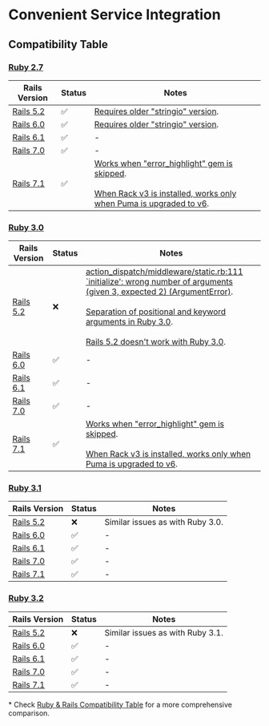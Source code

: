 # Convenient Service Integration

## Compatibility Table

### [Ruby 2.7](https://ruby-doc.org/core-2.7.0/)
| **Rails Version** | **Status** | **Notes** |
| - | - | - |
| [Rails 5.2](https://api.rubyonrails.org/v5.2/) | ✅ | [Requires older "stringio" version](https://stackoverflow.com/a/73228547/12201472). |
| [Rails 6.0](https://api.rubyonrails.org/v6.0/) | ✅ | [Requires older "stringio" version](https://stackoverflow.com/a/73228547/12201472). |
| [Rails 6.1](https://api.rubyonrails.org/v6.1/) | ✅ | - |
| [Rails 7.0](https://api.rubyonrails.org/v7.0/) | ✅ | - |
| [Rails 7.1](https://api.rubyonrails.org/v7.1/) | ✅ | [Works when "error_highlight" gem is skipped](https://github.com/ruby/error_highlight/blob/v0.2.0/error_highlight.gemspec#L21). <br/><br/> [When Rack v3 is installed, works only when Puma is upgraded to v6](https://github.com/puma/puma/blob/master/6.0-Upgrade.md). |

### [Ruby 3.0](https://ruby-doc.org/core-3.0.0/)

| **Rails Version** | **Status** | **Notes** |
| - | - | - |
| [Rails 5.2](https://api.rubyonrails.org/v5.2/) | ❌ | [action_dispatch/middleware/static.rb:111 <br/> `initialize': wrong number of arguments (given 3, expected 2) (ArgumentError)](https://stackoverflow.com/a/66756229/12201472). <br/><br/>[Separation of positional and keyword arguments in Ruby 3.0](https://www.ruby-lang.org/en/news/2019/12/12/separation-of-positional-and-keyword-arguments-in-ruby-3-0/). <br/> <br/> [Rails 5.2 doesn't work with Ruby 3.0](https://github.com/rails/rails/issues/40938). |
| [Rails 6.0](https://api.rubyonrails.org/v6.0/) | ✅ | - |
| [Rails 6.1](https://api.rubyonrails.org/v6.1/) | ✅ | - |
| [Rails 7.0](https://api.rubyonrails.org/v7.0/) | ✅ | - |
| [Rails 7.1](https://api.rubyonrails.org/v7.1/) | ✅ | [Works when "error_highlight" gem is skipped](https://github.com/ruby/error_highlight/blob/v0.2.0/error_highlight.gemspec#L21). <br/><br/> [When Rack v3 is installed, works only when Puma is upgraded to v6](https://github.com/puma/puma/blob/master/6.0-Upgrade.md). |

### [Ruby 3.1](https://ruby-doc.org/core-3.1.0/)

| **Rails Version** | **Status** | **Notes** |
| - | - | - |
| [Rails 5.2](https://api.rubyonrails.org/v5.2/) | ❌ | Similar issues as with Ruby 3.0. |
| [Rails 6.0](https://api.rubyonrails.org/v6.0/) | ✅ | - |
| [Rails 6.1](https://api.rubyonrails.org/v6.1/) | ✅ | - |
| [Rails 7.0](https://api.rubyonrails.org/v7.0/) | ✅ | - |
| [Rails 7.1](https://api.rubyonrails.org/v7.1/) | ✅ | - |

### [Ruby 3.2](https://ruby-doc.org/3.2/)

| **Rails Version** | **Status** | **Notes** |
| - | - | - |
| [Rails 5.2](https://api.rubyonrails.org/v5.2/) | ❌ | Similar issues as with Ruby 3.1. |
| [Rails 6.0](https://api.rubyonrails.org/v6.0/) | ✅ | - |
| [Rails 6.1](https://api.rubyonrails.org/v6.1/) | ✅ | - |
| [Rails 7.0](https://api.rubyonrails.org/v7.0/) | ✅ | - |
| [Rails 7.1](https://api.rubyonrails.org/v7.1/) | ✅ | - |

\* Check [Ruby & Rails Compatibility Table](https://www.fastruby.io/blog/ruby/rails/versions/compatibility-table.html) for a more comprehensive comparison.
